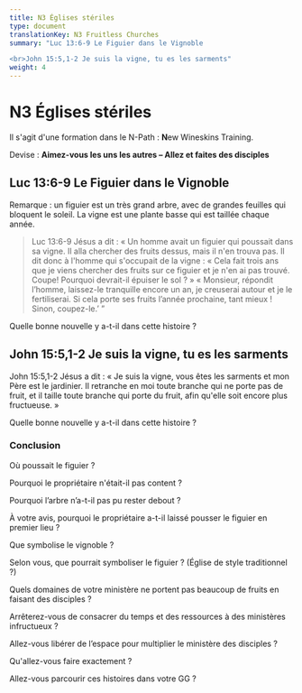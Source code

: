 ```yaml
---
title: N3 Églises stériles
type: document
translationKey: N3 Fruitless Churches
summary: "Luc 13:6-9 Le Figuier dans le Vignoble

<br>John 15:5,1-2 Je suis la vigne, tu es les sarments"
weight: 4
---
```

# N3 Églises stériles

Il s'agit d'une formation dans le N-Path : **N**ew Wineskins Training.

Devise : **Aimez-vous les uns les autres – Allez et faites des disciples**

## Luc 13:6-9 Le Figuier dans le Vignoble

Remarque : un figuier est un très grand arbre, avec de grandes feuilles qui bloquent le soleil. La vigne est une plante basse qui est taillée chaque année.

>   Luc 13:6-9 Jésus a dit : « Un homme avait un figuier qui poussait dans sa vigne. Il alla chercher des fruits dessus, mais il n'en trouva pas. Il dit donc à l'homme qui s'occupait de la vigne : « Cela fait trois ans que je viens chercher des fruits sur ce figuier et je n'en ai pas trouvé. Coupe! Pourquoi devrait-il épuiser le sol ? » « Monsieur, répondit l’homme, laissez-le tranquille encore un an, je creuserai autour et je le fertiliserai. Si cela porte ses fruits l’année prochaine, tant mieux ! Sinon, coupez-le.’ ”

Quelle bonne nouvelle y a-t-il dans cette histoire ?

## John 15:5,1-2 Je suis la vigne, tu es les sarments

John 15:5,1-2 Jésus a dit : « Je suis la vigne, vous êtes les sarments et mon Père est le jardinier. Il retranche en moi toute branche qui ne porte pas de fruit, et il taille toute branche qui porte du fruit, afin qu'elle soit encore plus fructueuse. »

Quelle bonne nouvelle y a-t-il dans cette histoire ?

### Conclusion

Où poussait le figuier ?

Pourquoi le propriétaire n'était-il pas content ?

Pourquoi l’arbre n’a-t-il pas pu rester debout ?

À votre avis, pourquoi le propriétaire a-t-il laissé pousser le figuier en premier lieu ?

Que symbolise le vignoble ?

Selon vous, que pourrait symboliser le figuier ? (Église de style traditionnel ?)

Quels domaines de votre ministère ne portent pas beaucoup de fruits en faisant des disciples ?

Arrêterez-vous de consacrer du temps et des ressources à des ministères infructueux ?

Allez-vous libérer de l’espace pour multiplier le ministère des disciples ?

Qu'allez-vous faire exactement ?

Allez-vous parcourir ces histoires dans votre GG ?

